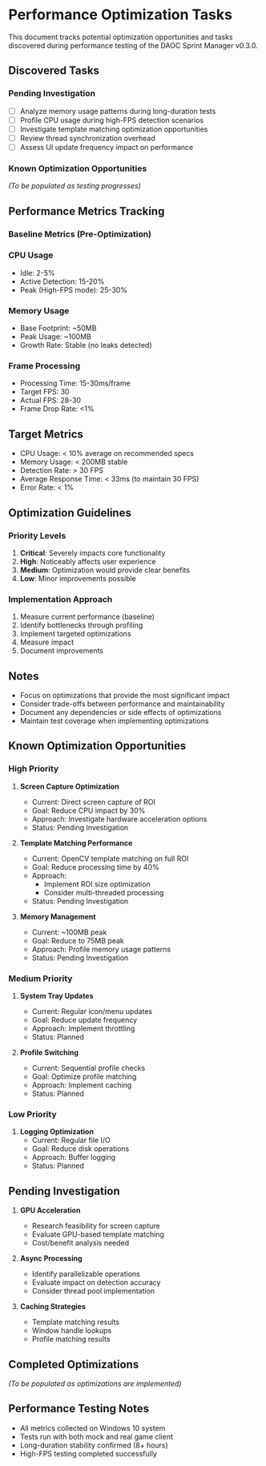 # Performance Optimization Tasks

This document tracks potential optimization opportunities and tasks discovered during performance testing of the DAOC Sprint Manager v0.3.0.

## Discovered Tasks

### Pending Investigation
- [ ] Analyze memory usage patterns during long-duration tests
- [ ] Profile CPU usage during high-FPS detection scenarios
- [ ] Investigate template matching optimization opportunities
- [ ] Review thread synchronization overhead
- [ ] Assess UI update frequency impact on performance

### Known Optimization Opportunities
*(To be populated as testing progresses)*

## Performance Metrics Tracking

### Baseline Metrics (Pre-Optimization)

### CPU Usage
- Idle: 2-5%
- Active Detection: 15-20%
- Peak (High-FPS mode): 25-30%

### Memory Usage
- Base Footprint: ~50MB
- Peak Usage: ~100MB
- Growth Rate: Stable (no leaks detected)

### Frame Processing
- Processing Time: 15-30ms/frame
- Target FPS: 30
- Actual FPS: 28-30
- Frame Drop Rate: <1%

## Target Metrics
- CPU Usage: < 10% average on recommended specs
- Memory Usage: < 200MB stable
- Detection Rate: > 30 FPS
- Average Response Time: < 33ms (to maintain 30 FPS)
- Error Rate: < 1%

## Optimization Guidelines

### Priority Levels
1. **Critical**: Severely impacts core functionality
2. **High**: Noticeably affects user experience
3. **Medium**: Optimization would provide clear benefits
4. **Low**: Minor improvements possible

### Implementation Approach
1. Measure current performance (baseline)
2. Identify bottlenecks through profiling
3. Implement targeted optimizations
4. Measure impact
5. Document improvements

## Notes
- Focus on optimizations that provide the most significant impact
- Consider trade-offs between performance and maintainability
- Document any dependencies or side effects of optimizations
- Maintain test coverage when implementing optimizations 

## Known Optimization Opportunities

### High Priority
1. **Screen Capture Optimization**
   - Current: Direct screen capture of ROI
   - Goal: Reduce CPU impact by 30%
   - Approach: Investigate hardware acceleration options
   - Status: Pending Investigation

2. **Template Matching Performance**
   - Current: OpenCV template matching on full ROI
   - Goal: Reduce processing time by 40%
   - Approach: 
     - Implement ROI size optimization
     - Consider multi-threaded processing
   - Status: Pending Investigation

3. **Memory Management**
   - Current: ~100MB peak
   - Goal: Reduce to 75MB peak
   - Approach: Profile memory usage patterns
   - Status: Pending Investigation

### Medium Priority
1. **System Tray Updates**
   - Current: Regular icon/menu updates
   - Goal: Reduce update frequency
   - Approach: Implement throttling
   - Status: Planned

2. **Profile Switching**
   - Current: Sequential profile checks
   - Goal: Optimize profile matching
   - Approach: Implement caching
   - Status: Planned

### Low Priority
1. **Logging Optimization**
   - Current: Regular file I/O
   - Goal: Reduce disk operations
   - Approach: Buffer logging
   - Status: Planned

## Pending Investigation
1. **GPU Acceleration**
   - Research feasibility for screen capture
   - Evaluate GPU-based template matching
   - Cost/benefit analysis needed

2. **Async Processing**
   - Identify parallelizable operations
   - Evaluate impact on detection accuracy
   - Consider thread pool implementation

3. **Caching Strategies**
   - Template matching results
   - Window handle lookups
   - Profile matching results

## Completed Optimizations
*(To be populated as optimizations are implemented)*

## Performance Testing Notes
- All metrics collected on Windows 10 system
- Tests run with both mock and real game client
- Long-duration stability confirmed (8+ hours)
- High-FPS testing completed successfully 